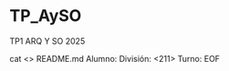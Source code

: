 # TP_AySO
TP1 ARQ Y SO 2025

cat <<EOF >> README.md
Alumno: <Brandon Castillo>
División: <211>
Turno: <Turno Tarde>
EOF
